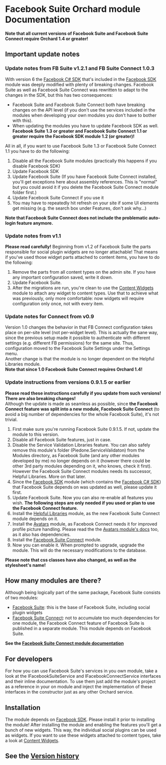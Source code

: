 # Facebook Suite Orchard module Documentation



**Note that all current versions of Facebook Suite and Facebook Suite Connect require Orchard 1.4 or greater!**


## Important update notes

### Update notes from FB Suite v1.2.1 and FB Suite Connect 1.0.3

With version 6 the [Facebook C# SDK](http://csharpsdk.org/) that's included in the [Facebook SDK](https://gallery.orchardproject.net/List/Modules/Orchard.Module.FacebookSDK) module was deeply modified with plenty of breaking changes. Facebook Suite as well as Facebook Suite Connect was rewritten to adapt to the changes in the SDK, but this has two consequences:

- Facebook Suite and Facebook Suite Connect both have breaking changes on the API level (if you don't use the services included in the modules when developing your own modules you don't have to bother with this).
- When updating the modules you have to update Facebook SDK as well. **Facebook Suite 1.3 or greater and Facebook Suite Connect 1.1 or greater require the Facebook SDK module 1.2 (or greater)!**

All in all, if you want to use Facebook Suite 1.3 or Facebook Suite Connect 1.1 you have to do the following:

1. Disable all the Facebook Suite modules (practically this happens if you disable Facebook SDK)
2. Update Facebook SDK
3. Update Facebook Suite (If you have Facebook Suite Connect installed, you'll get exceptions here about assembly references. This is "normal" but you could avoid it if you delete the Facebook Suite Connect module folder first.)
4. Update Facebook Suite Connect if you use it
5. You may have to repeatedly hit refresh on your site if some UI elements get missing (e.g. the search box under Features, don't ask why...)

**Note that Facebook Suite Connect does not include the problematic auto-login feature anymore.**

### Update notes from v1.1

**Please read carefully!**
Beginning from v1.2 of Facebook Suite the parts responsible for social plugin widgets are no longer attachable! That means if you've used those widget parts attached to content items, you have to do the following:

1. Remove the parts from all content types on the admin site. If you have any important configuration saved, write it down.
2. Update Facebook Suite.
3. After the migrations are run, you're clean to use the [Content Widgets](https://github.com/Lombiq/Orchard-Content-Widgets) module to attach any widget to content types. Use that to achieve what was previously, only more comfortable: now widgets will require configuration only once, not with every item.

### Update notes for Connect from v0.9

Version 1.0 changes the behavior in that FB Connect configuration takes place on per-site level (not per-widget level). This is actually the sane way, since the previous setup made it possible to authenticate with different settings (e.g. different FB permissions) for the same site. Thus, configuration moved to the Facebook Suite Settings under the Settings menu.  
Another change is that the module is no longer dependent on the Helpful Libraries module.  
**Note that since 1.0 Facebook Suite Connect requires Orchard 1.4!**

### Update instructions from versions 0.9.1.5 or earlier

**Please read these instructions carefully if you update from such versions! There are also breaking changes!**  
Although the update is made as seamless as possible, since **the Facebook Connect feature was split into a new module, Facebook Suite Connect** (to avoid a big number of dependencies for the whole Facebook Suite), it's not trivial.

1. First make sure you're running Facebook Suite 0.9.1.5. If not, update the module to this version.
2. Disable all Facebook Suite features, just in case.
3. Disable the Service Validation Libraries feature. You can also safely remove this module's folder (Piedone.ServiceValidaton) from the Modules directory, as Facebook Suite (and any other modules developed by me) no longer depends on it (however there could be other 3rd party modules depending on it, who knows, check it first). However the Facebook Suite Connect modules needs its successor, Helpful Libraries. More on that later.
4. Since the [Facebook SDK](https://gallery.orchardproject.net/List/Modules/Orchard.Module.FacebookSDK) module (which contains the [Facebook C# SDK](http://facebooksdk.net/)) that Facebook Suite depends on was updated as well, please update it first.
5. Update Facebook Suite. Now you can also re-enable all features you wish. **The following steps are only needed if you used or plan to use the Facebook Connect feature.**
6. Install the [Helpful Libraries](https://gallery.orchardproject.net/List/Modules/Orchard.Module.Piedone.HelpfulLibraries) module, as the new Facebook Suite Connect module depends on it.
7. Install the [Avatars](https://gallery.orchardproject.net/List/Modules/Orchard.Module.Piedone.Avatars) module, as Facebook Connect needs it for improved profile picture handling. Please read the the [Avatars module's docs](https://github.com/Lombiq/Orchard-Avatars) too, as it also has dependencies.
8. Install the [Facebook Suite Connect](https://gallery.orchardproject.net/List/Modules/Orchard.Module.Piedone.Facebook.Suite.Connect) module.
9. Now you can enable it. When prompted to upgrade, upgrade the module. This will do the necessary modifications to the database.

**Please note that css classes have also changed, as well as the stylesheet's name!**


## How many modules are there?

Although being logically part of the same package, Facebook Suite consists of two modules:

- [Facebook Suite](http://gallery.orchardproject.net/List/Modules/Orchard.Module.Piedone.Facebook.Suite): this is the base of Facebook Suite, including social plugin widgets
- [Facebook Suite Connect](https://gallery.orchardproject.net/List/Modules/Orchard.Module.Piedone.Facebook.Suite.Connect): not to accumulate too much dependencies for one module, the Facebook Connect feature of Facebook Suite is published in a separate module. This module depends on Facebook Suite.

**See the [Facebook Suite Connect module documentation](FacebookSuiteConnectDocumentation.md)**


## For developers

For how you can use Facebook Suite's services in you own module, take a look at the IFacebookSuiteService and IFacebookConnectService interfaces and their inline documentation. To use them just add the module's project as a reference in your on module and inject the implementation of these interfaces in the constructor just as any other Orchard service.

## Installation

The module depends on [Facebook SDK](https://github.com/Lombiq/Orchard-Facebook-SDK). Please install it prior to installing the module!
After installing the module and enabling the features you'll get a bunch of new widgets. This way, the individual social plugins can be used as widgets.
If you want to use these widgets attached to content types, take a look at [Content Widgets](https://github.com/Lombiq/Orchard-Content-Widgets).

## See the [Version history](VersionHistory.md)